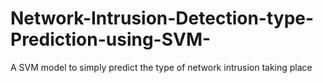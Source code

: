 # Network-Intrusion-Detection-type-Prediction-using-SVM-
A SVM model to simply predict the type of network intrusion taking place

